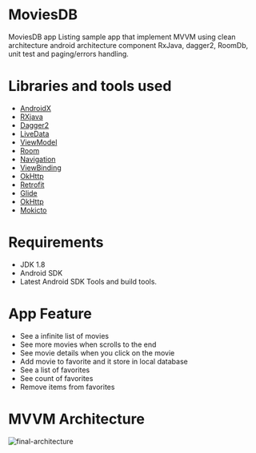 # MoviesDB

 MoviesDB app Listing sample app that implement MVVM using clean architecture 
 android architecture component RxJava, dagger2, RoomDb, unit test and paging/errors handling.

 
 # Libraries and tools used
 
- [AndroidX](https://developer.android.com/jetpack/androidx)
- [RXjava](https://github.com/ReactiveX/RxJava)
- [Dagger2](https://dagger.dev/)
- [LiveData](https://developer.android.com/topic/libraries/architecture/livedata.html)
- [ViewModel](https://developer.android.com/topic/libraries/architecture/viewmodel.html)
- [Room](https://developer.android.com/jetpack/androidx/releases/room)
- [Navigation](https://developer.android.com/guide/navigation)
- [ViewBinding](https://developer.android.com/topic/libraries/view-binding)
- [OkHttp](https://square.github.io/okhttp/)
- [Retrofit](http://square.github.io/retrofit/)
- [Glide](https://github.com/bumptech/glide)
- [OkHttp](http://square.github.io/okhttp/)
- [Mokicto](https://search.maven.org/artifact/com.nhaarman.mockitokotlin2/mockito-kotlin/2.2.0/jar)


# Requirements
- JDK 1.8
- Android SDK
- Latest Android SDK Tools and build tools.

# App Feature

- See a infinite list of movies
- See more movies when scrolls to the end
- See movie details when you click on the movie 
- Add movie to favorite and it store in local database 
- See a list of favorites
- See count of favorites
- Remove items from favorites


# MVVM Architecture 
![final-architecture](https://user-images.githubusercontent.com/59806410/138581065-768be895-2348-475e-9abe-54a75ec4cf23.png)

